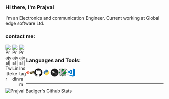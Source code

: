 ### Hi there, I'm Prajval

I'm an Electronics and communication Engineer. Current working at Global edge software Ltd. 

### contact me:
	
[<img align="left" alt="Prajval| Twitter" width="22px" src="https://cdn.jsdelivr.net/npm/simple-icons@v3/icons/twitter.svg" />][twitter]
[<img align="left" alt="Prajval | LinkedIn" width="22px" src="https://cdn.jsdelivr.net/npm/simple-icons@v3/icons/linkedin.svg" />][linkedin]
[<img align="left" alt="Prajval | Instagram" width="22px" src="https://cdn.jsdelivr.net/npm/simple-icons@v3/icons/instagram.svg" />][instagram]

<br />

### Languages and Tools:
<img align="left" alt="Git" width="26px" src="https://raw.githubusercontent.com/github/explore/80688e429a7d4ef2fca1e82350fe8e3517d3494d/topics/git/git.png" />
<img align="left" alt="GitHub" width="26px" src="https://raw.githubusercontent.com/github/explore/78df643247d429f6cc873026c0622819ad797942/topics/github/github.png" />
<img align="left" alt="Python" width="26px" src="https://raw.githubusercontent.com/github/explore/80688e429a7d4ef2fca1e82350fe8e3517d3494d/topics/python/python.png" />
<img align="left" alt="Terminal" width="26px" src="https://raw.githubusercontent.com/github/explore/80688e429a7d4ef2fca1e82350fe8e3517d3494d/topics/terminal/terminal.png" />
<img align="left" alt="Vim" width="26px" src="https://raw.githubusercontent.com/github/explore/80688e429a7d4ef2fca1e82350fe8e3517d3494d/topics/vim/vim.png" />
<img align="left" alt="Visual Studio Code" width="26px" src="https://raw.githubusercontent.com/github/explore/80688e429a7d4ef2fca1e82350fe8e3517d3494d/topics/visual-studio-code/visual-studio-code.png" />

<br>
<br>

---
<img align="left" alt="Prajval Badiger's Github Stats" src="https://github-readme-stats.vercel.app/api?username=PrajvalBadiger&show_icons=true&hide_border=true" />


[instagram]: https://www.instagram.com/ig_prj/
[twitter]: https://twitter.com/_Prajvalbadiger
[linkedin]: https://www.linkedin.com/in/prajvalbadiger/
[configs]: https://github.com/PrajvalBadiger/configs
